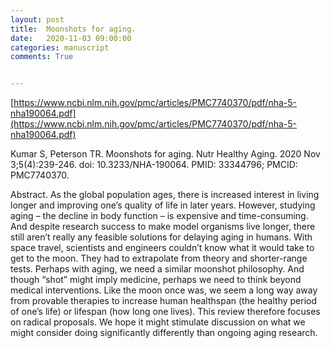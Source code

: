 ```yaml
---
layout: post
title:  Moonshots for aging.
date:   2020-11-03 09:00:00
categories: manuscript
comments: True


---
```


[https://www.ncbi.nlm.nih.gov/pmc/articles/PMC7740370/pdf/nha-5-nha190064.pdf](https://www.ncbi.nlm.nih.gov/pmc/articles/PMC7740370/pdf/nha-5-nha190064.pdf)


Kumar S, Peterson TR. Moonshots for aging. Nutr Healthy Aging. 2020 Nov 3;5(4):239-246. doi: 10.3233/NHA-190064. PMID: 33344796; PMCID: PMC7740370.

Abstract. As the global population ages, there is increased interest in living longer and improving one’s quality of life in
later years. However, studying aging – the decline in body function – is expensive and time-consuming. And despite research
success to make model organisms live longer, there still aren’t really any feasible solutions for delaying aging in humans.
With space travel, scientists and engineers couldn’t know what it would take to get to the moon. They had to extrapolate
from theory and shorter-range tests. Perhaps with aging, we need a similar moonshot philosophy. And though “shot” might
imply medicine, perhaps we need to think beyond medical interventions. Like the moon once was, we seem a long way away
from provable therapies to increase human healthspan (the healthy period of one’s life) or lifespan (how long one lives).
This review therefore focuses on radical proposals. We hope it might stimulate discussion on what we might consider doing
significantly differently than ongoing aging research.